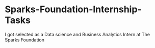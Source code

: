 # Sparks-Foundation-Internship-Tasks
I got selected as a Data science and Business Analytics Intern at The Sparks Foundation
